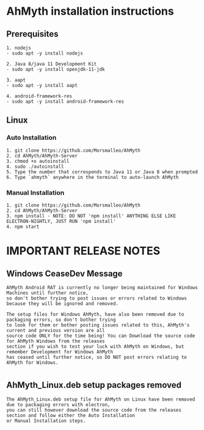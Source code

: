 # AhMyth installation instructions
## Prerequisites
    1. nodejs
    - sudo apt -y install nodejs
    
    2. Java 8/java 11 Development Kit
    - sudo apt -y install openjdk-11-jdk
    
    3. aapt
    - sudo apt -y install aapt
    
    4. android-framework-res
    - sudo apt -y install android-framework-res
## Linux
### Auto Installation
    1. git clone https://github.com/Morsmalleo/AhMyth
    2. cd AhMyth/AhMyth-Server
    3. chmod +x autoinstall
    4. sudo ./autoinstall
    5. Type the number that corresponds to Java 11 or Java 8 when prompted
    6. Type `ahmyth` anywhere in the terminal to auto-launch AhMyth
### Manual Installation
    1. git clone https://github.com/Morsmalleo/AhMyth
    2. cd AhMyth/AhMyth-Server
    3. npm install - NOTE: DO NOT 'npm install' ANYTHING ELSE LIKE ELECTRON-NIGHTLY, JUST RUN 'npm install'
    4. npm start
#
# IMPORTANT RELEASE NOTES
## Windows CeaseDev Message
    AhMyth Android RAT is currently no longer being maintained for Windows Machines until further notice,
    so don't bother trying to post issues or errors related to Windows because they will be ignored and removed.
    
    The setup files for Windows AhMyth, have also been removed due to packaging errors, so don't bother trying 
    to look for them or bother posting issues related to this, AhMyth's current and previous version are all
    source code ONLY for the time being! You can Download the source code for AhMyth Windows from the releases
    section if you wish to test your luck with AhMyth on Windows, but remember Development for Windows AhMyth 
    has ceased until further notice, so DO NOT post errors relating to AhMyth for Windows.
#
## AhMyth_Linux.deb setup packages removed
    The AhMyth_Linux.deb setup file for AhMyth on Linux have been removed due to packaging errors with electron,
    you can still however download the source code from the releases section and follow either the Auto Installation
    or Manual Installation steps.
